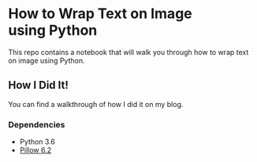 # How to Wrap Text on Image using Python
This repo contains a notebook that will walk you through how to wrap text on image using Python. 

## How I Did It!
You can find a walkthrough of how I did it on my blog.

### Dependencies
- Python 3.6
- [Pillow 6.2](https://pypi.org/project/Pillow/)
